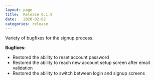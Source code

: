 ```yaml
---
layout: page
title:  Release 0.1.9
date:   2020-02-02
categories: release
---
```


Variety of bugfixes for the signup process.

**Bugfixes:**
- Restored the ability to reset account password
- Restored the ability to reach new account setup screen after email validation
- Restored the ability to switch between login and signup screens